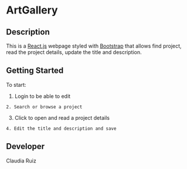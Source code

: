 # ArtGallery 

## Description

This is a [React.js](https://xxxx) webpage styled with [Bootstrap](https://react-bootstrap.github.io/) that allows find project, read the project details, update the title and description. 

## Getting Started
To start:

1. Login to be able to edit
```
2. Search or browse a project
```
3. Click to open and read a project details
```
4. Edit the title and description and save
```

## Developer
Claudia Ruiz